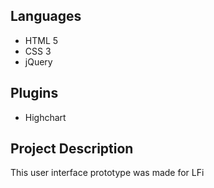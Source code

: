 Languages
--------
- HTML 5
- CSS 3
- jQuery

Plugins 
--------
- Highchart

Project Description
--------
This user interface prototype was made for LFi
